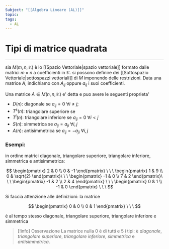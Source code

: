 ```yaml
---
Subject: "[[Algebra Lineare (AL)]]"
topic: 
tags:
  - AL
---
```


# Tipi di matrice quadrata
---
sia  $M(m, n, \mathbb{K})$ è lo [[Spazio Vettoriale|spazio vettoriale]] formato dalle matrici $m \times n$ a coefficienti in $\mathbb{K}$. 
si possono definire dei [[Sottospazio Vettoriale|sottospazzi vettoriali]] di $M$ imponendo delle restrizioni.
Data una matrice $A$, indichiamo con $A_{ij}$ oppure $a_{ij}$ i suoi coefficienti. 


Una matrice $A\in M(n,n,\mathbb{K})$ e' detta e puo avere le seguenti proprieta'

- $D(n) :$ diagonale se $a_{ij} = 0 \ \forall i \not= j$;
- $T^s(n):$ triangolare superiore se
- $T^i (n):$  triangolare inferiore se $a_{ij} = 0\ \forall i < j$
- $S(n):$  simmetrica se $a_{ij} = a_{ji} \ \forall i, j$
- $A(n):$  antisimmetrica se $a_{ij} = −a_{ji}\ \forall i, j$

### Esempi:

in ordine matrici diagonale, triangolare superiore, triangolare inferiore, simmetrica e antisimmetrica:

$$
\begin{pmatrix}
2 & 0 \\
0 & -1
\end{pmatrix} \ \ \ \begin{pmatrix}
1 & 9 \\
0 & \sqrt{2}
\end{pmatrix}\ \ \
\begin{pmatrix}
-1 & 0 \\
7 & 2
\end{pmatrix}\ \ \
\begin{pmatrix}
-1 & 2 \\
2 & 4
\end{pmatrix} \ \ \
\begin{pmatrix}
0 & 1 \\
-1 & 0
\end{pmatrix} \ \ \
$$

Si faccia attenzione alle definizioni: la matrice

$$
\begin{pmatrix}
0 & 0 \\
0 & 1
\end{pmatrix} \ \ \
$$

è al tempo stesso diagonale, triangolare superiore, triangolare inferiore e simmetrica

>[!info]  Osservazione
> La matrice nulla 0 è di tutti e 5 i tipi: è _diagonale_, _triangolare superiore_, _triangolare inferiore_, _simmetrica_ e _antisimmetrica_.

